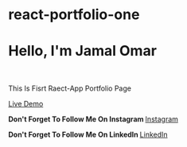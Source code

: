 # react-portfolio-one
<h1>Hello, I'm Jamal Omar</h1>
<br>
<p>This Is Fisrt Raect-App Portfolio Page</p>

<a href="https://joa-d.github.io/react-portfolio-one/" > Live Demo </a>

<strong>Don't Forget To Follow Me On Instagram </strong>
<a href="https://www.instagram.com/jamalomarderawi/"> Instagram </a>

<strong>Don't Forget To Follow Me On LinkedIn </strong>
<a href="https://www.linkedin.com/in/jamal-omar-derawi-3025a51b6/"> LinkedIn </a>
